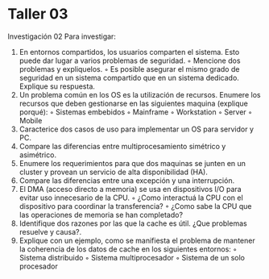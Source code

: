 # Taller 03

Investigación 02
Para investigar:
1. En entornos compartidos, los usuarios comparten el sistema. Esto puede dar lugar a varios
problemas de seguridad.
◦ Mencione dos problemas y expliquelos.
◦ Es posible asegurar el mismo grado de seguridad en un sistema compartido que en un
sistema dedicado. Explique su respuesta.
2. Un problema común en los OS es la utilización de recursos. Enumere los recursos que deben
gestionarse en las siguientes maquina (explique porqué):
◦ Sistemas embebidos
◦ Mainframe
◦ Workstation
◦ Server
◦ Mobile
3. Caracterice dos casos de uso para implementar un OS para servidor y PC.
4. Compare las diferencias entre multiprocesamiento simétrico y asimétrico.
5. Enumere los requerimientos para que dos maquinas se junten en un cluster y provean un
servicio de alta disponibilidad (HA).
6. Compare las diferencias entre una excepción y una interrupción.
7. El DMA (acceso directo a memoria) se usa en dispositivos I/O para evitar uso innecesario de la
CPU.
◦ ¿Como interactuá la CPU con el dispositivo para coordinar la transferencia?
◦ ¿Como sabe la CPU que las operaciones de memoria se han completado?
8. Identifique dos razones por las que la cache es útil. ¿Que problemas resuelve y causa?.
9. Explique con un ejemplo, como se manifiesta el problema de mantener la coherencia de los
datos de cache en los siguientes entornos:
◦ Sistema distribuido
◦ Sistema multiprocesador
◦ Sistema de un solo procesador
